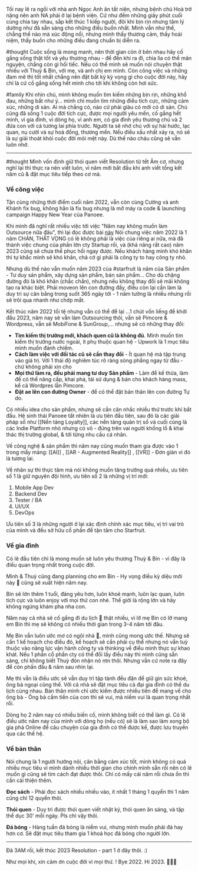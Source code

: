 Tối nay lẽ ra ngồi với nhà anh Ngọc Anh ăn tất niên, nhưng bệnh chú Hoà trở nặng nên anh NA phải ở lại bệnh viện. Cứ như đếm những giây phút cuối cùng chia tay nhau, sắp kết thúc 1 kiếp người, đôi khi bịn rịn nhưng tâm lý dường như đã sẵn sàng cho những điều buồn nhất. Mình vẫn như thế, chẳng thể nào mà xúc động nổi, nhưng mình thấy thương cảm, thấy hoài niệm, thấy buồn cho những điều đang chuẩn bị diễn ra.

#thought Cuộc sống là mong manh, nên thời gian còn ở bên nhau hãy cố gắng sống thật tốt và yêu thương nhau - để đến khi ra đi, chia lìa có thể mãn nguyện, chẳng còn gì hối tiếc. Nếu có thể mình sẽ muốn nói chuyện thật nhiều với Thuỳ & Bin, với mẹ, và anh chị em mình. Còn công việc và những đam mê thì tốt nhất chẳng nên đặt bất kỳ kỳ vọng gì cho cuộc đời này, hãy chỉ là cứ cố gắng sống hết mình cho tới khi không còn hơi sức.

#family Khi nhìn chú, mình không muốn tìm kiếm những bịn rịn, những khổ đau, những bất như ý... mình chỉ muốn tìm những điều tích cực, những cảm xúc, những di sản. Ai mà chẳng có, nào cứ phải giàu có mới có di sản. Chú cũng đã sống 1 cuộc đời tích cực, được mọi người yêu mến, cố gắng hết mình, vì gia đình, vì dòng họ, vì anh em, có gia đình yêu thương chú và 2 đứa con với cả tương lai phía trước. Người ta sẽ nhớ chú với sự hài hước, lạc quan, nụ cười và sự hoà đồng, thương mến. Nếu điều xấu nhất xảy ra, nó sẽ là sự giải thoát khỏi cuộc đời mỏi mệt này. Dù thế nào cháu cũng sẽ vẫn luôn nhớ.

---

#thought Mình vốn định giữ thói quen viết Resolution từ tết Âm cơ, nhưng nghĩ lại thì thực ra nên viết luôn, vì năm mới bắt đầu khi anh viết tổng kết năm cũ & đặt mục tiêu tiếp theo cơ mà.

### Về công việc 
Tận cùng những thời điểm cuối năm 2022, vẫn còn cùng Cường và anh Khánh fix bug, không hẳn là fix bug nhưng là mở máy ra code & launching campaign Happy New Year của Panoee.

Khi mình đã nghĩ rất nhiều việc tới việc "Năm nay không muốn làm Outsource nữa đâu", thì lại đọc được bài [này](https://www.bloghoctap.com/bai-viet-khac/new-years-resolution-of-2023.html) Nói chung việc năm 2022 là 1 năm CHÁN, THẤT VỌNG có lẽ không phải là việc của riêng ai nữa, mà đã thành việc chung của phần lớn cty Startup rồi, và (khả năng rất cao) năm 2023 cũng sẽ chưa thể phục hồi ngay được. Nếu khách hàng mình khó khăn thì tự khắc mình sẽ khó khăn, chả cớ gì phải là công ty to hay công ty nhỏ.

Nhưng dù thế nào vẫn muốn năm 2023 của #starfruit là năm của Sản phẩm - Tư duy sản phẩm, xây dựng sản phẩm, bán sản phẩm... Cho dù chặng đường đó là khó khăn (chắc chắn), nhưng nếu không thay đổi sẽ mãi không tạo ra khác biệt. Phải moveon lên con đường đấy, điều còn lại cần làm là duy trì sự cân bằng trong suốt 365 ngày tới - 1 năm tưởng là nhiều nhưng rồi sẽ trôi qua nhanh như chớp mắt.

Kết thúc năm 2022 tồi tệ nhưng vẫn có thể để lại ...1 chút vốn liếng để khởi đầu 2023, năm nay sẽ vẫn làm Outsourcing thôi, vẫn sẽ Pimcore & Wordpress, vẫn sẽ MobiFone & SunGroup,... nhưng sẽ có những thay đổi:

- **Tìm kiếm thị trường mới, khách quen cũ là không đủ**. Mình muốn tìm kiếm thị trường nước ngoài, ít phụ thuộc quan hệ - Upwork là 1 mục tiêu mình muốn đánh chiếm.
- **Cách làm việc với đối tác cũ sẽ cần thay đổi** - Ít quan hệ mà tập trung vào giá trị. Với 1 thái độ nghiêm túc rõ ràng sòng phẳng ngay từ đầu - chứ không phải xin cho
- **Mọi thứ làm ra, đều phải mang tư duy Sản phẩm** - Làm để kế thừa, làm để có thể nâng cấp, khai phá, tái sử dụng & bán cho khách hàng mass, kể cả Wordpres lẫn Pimcore.
- **Đặt ae lên con đường Owner** - để có thể đặt bản thân lên con đường Tự do.

Có nhiều idea cho sản phẩm, nhưng sẽ cần cân nhắc nhiều thứ trước khi bắt đầu. Hệ sinh thái Panoee tất nhiên là ưu tiên đầu tiên, sau đó là các giải pháp số như [[Nền tảng Loyalty]], các nền tảng quản trị số và cuối cùng là các Indie Platform nhỏ nhưng có võ - đứng trên vai người khổng lồ & khai thác thị trường global, & tới từng nhu cầu cá nhân.

Về công nghệ & sản phẩm thì năm nay cũng muốn tham gia được vào 1 trong mấy mảng: [[AI]] , [[AR - Augmented Reality]] , [[VR]] - Đơn giản vì đó là tương lai.

Về nhân sự thì thực tâm mà nói không muốn tăng trưởng quá nhiều, ưu tiên số 1 là giữ nguyên đội hình, ưu tiên số 2 là những vị trí mới:

1. Mobile App Dev
2. Backend Dev
3. Tester / BA
4. UI/UX
5. DevOps

Ưu tiên số 3 là những người ở lại xác định chính xác mục tiêu, vị trí vai trò của mình và đều sở hữu cổ phần để tận tâm cho Starfruit.


### Về gia đình
Có lẽ đầu tiên chỉ là mong muốn sẽ luôn yêu thương Thuỳ & Bin - vì đây là điều quan trọng nhất trong cuộc đời.

Mình & Thuỳ cũng đang planning cho em Bin - Hy vọng điều kỳ diệu mới này 🐣 cũng sẽ xuất hiện năm nay.

Bin sẽ lớn thêm 1 tuổi, đáng yêu hơn, luôn khoẻ mạnh, luôn lạc quan, luôn tích cực và luôn enjoy với mọi thứ con nhé. Thế giới là rộng lớn và hãy không ngừng khám pha nha con.

Năm nay cả nhà sẽ cố gắng đi du lịch 🚌 thật nhiều, vì lỡ mẹ Bin có lỡ mang em Bin thì mẹ sẽ không có nhiều thời gian trong 3-4 năm tới đâu.

Mẹ Bin vẫn luôn ước mơ có ngôi nhà 🏡, mình cũng mong ước thế. Nhưng sẽ cần 1 kế hoạch cho điều đó, kế hoạch sẽ cần phải cụ thể nhưng nó vẫn tuỳ thuộc vào năng lực vận hành công ty và thinking về điều mình thực sự khao khát. Nếu 1 phần cổ phần cty có thể đổi lấy điều này thì mình cũng sẵn sàng, chỉ không biết Thuỳ đón nhận nó ntn thôi. Nhưng vẫn cứ note ra đây để còn phấn đấu & năm sau nhìn lại.

Mẹ thì vẫn là điều ước sẽ vẫn duy trì tập tành đều đặn để giữ gìn sức khoẻ, ông bà ngoại cũng thế. Với cả nhà sẽ đặt mục tiêu cả đại gia đình có thể du lịch cùng nhau. Bản thân mình chỉ ước kiếm được nhiều tiền để mang về cho ông bà - Ông bà cầm tiền của con thì sẽ vui, mà niềm vui là quan trọng nhất rồi.

Dòng họ 2 năm nay có nhiều biến cố, mình không biết có thể làm gì. Có lẽ điều ước năm nay của mình với dòng họ (nếu có) sẽ là làm sao làm xong bộ gia phả Online để câu chuyện của gia đình có thể được kể, được lưu truyền qua các thế hệ.


### Về bản thân
Nói chung là 1 người hướng nội, cân bằng cảm xúc tốt, mình không có quá nhiều mục tiêu vì mình  dành nhiều thời gian cho chính mình sẵn rồi nên có lẽ muốn gì cũng sẽ tìm cách đạt được thôi. Chỉ có mấy cái năm rồi chưa ổn thì cần cải thiện thêm.

**Đọc sách** - Phải đọc sách nhiều nhiều vào, ít nhất 1 tháng 1 quyển thì 1 năm cũng chỉ 12 quyền thôi.

**Thói quen** - Duy trì được thói quen viết nhật ký, thói quen ăn sáng, và tập thể dục 30' mỗi ngày. Pls chỉ vậy thôi.

**Đá bóng** - Hàng tuần đá bóng là niềm vui, nhưng mình muốn phải đá hay hơn cơ. Sẽ đặt mục tiêu tham gia 1 khoá học đá bóng cho người lớn.

---

Đã 3AM rồi, kết thúc 2023 Resolution - part 1 ở đây thôi. :) 

Như mọi khi, xin cảm ơn cuộc đời vì mọi thứ. !
Bye 2022. Hi 2023. 👋👋👋